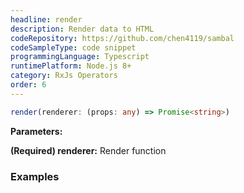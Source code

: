 ```yaml
---
headline: render
description: Render data to HTML
codeRepository: https://github.com/chen4119/sambal
codeSampleType: code snippet
programmingLanguage: Typescript
runtimePlatform: Node.js 8+
category: RxJs Operators
order: 6
---
```


```ts
render(renderer: (props: any) => Promise<string>)
```

__Parameters:__

<span class="text-primary">__(Required) renderer:__</span> Render function

### __Examples__